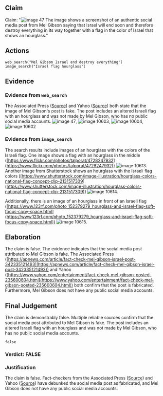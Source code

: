 ## Claim
Claim: "![image 47](media/76.jpg) The image shows a screenshot of an authentic social media post from Mel Gibson saying that Israel will end soon and therefore destroy everything in its way together with a flag in the color of Israel that shows an hourglass."

## Actions
```
web_search("Mel Gibson Israel end destroy everything")
image_search("Israel flag hourglass")
```

## Evidence
### Evidence from `web_search`
The Associated Press ([Source](https://apnews.com/article/fact-check-mel-gibson-israel-post-342335121493)) and Yahoo ([Source](https://www.yahoo.com/entertainment/fact-check-mel-gibson-posted-235600604.html)) both state that the image of Mel Gibson's post is fake. The post includes an altered Israeli flag with an hourglass and was not made by Mel Gibson, who has no public social media accounts. ![image 47](media/76.jpg), ![image 10603](media/2025-08-30_07-23-1756538626-022837.jpg), ![image 10604](media/2025-08-30_07-23-1756538629-838588.jpg), ![image 10602](media/2025-08-30_07-23-1756538625-870825.jpg)


### Evidence from `image_search`
The search results include images of an hourglass with the colors of the Israeli flag. One image shows a flag with an hourglass in the middle ([https://www.flickr.com/photos/talporat/4728247932](https://www.flickr.com/photos/talporat/4728247932)) ![image 10613](media/2025-08-30_07-24-1756538643-549353.jpg). Another image from Shutterstock shows an hourglass with the Israeli flag colors ([https://www.shutterstock.com/image-illustration/hourglass-colors-national-flag-concept-clip-2131517309](https://www.shutterstock.com/image-illustration/hourglass-colors-national-flag-concept-clip-2131517309)) ![image 10614](media/2025-08-30_07-24-1756538643-896845.jpg).

Additionally, there is an image of an hourglass in front of an Israeli flag ([https://www.123rf.com/photo_152379279_hourglass-and-israel-flag-soft-focus-copy-space.html](https://www.123rf.com/photo_152379279_hourglass-and-israel-flag-soft-focus-copy-space.html)) ![image 10615](media/2025-08-30_07-24-1756538644-160829.jpg).


## Elaboration
The claim is false. The evidence indicates that the social media post attributed to Mel Gibson is fake. The Associated Press ([https://apnews.com/article/fact-check-mel-gibson-israel-post-342335121493](https://apnews.com/article/fact-check-mel-gibson-israel-post-342335121493)) and Yahoo ([https://www.yahoo.com/entertainment/fact-check-mel-gibson-posted-235600604.html](https://www.yahoo.com/entertainment/fact-check-mel-gibson-posted-235600604.html)) both confirm that the post is fabricated. Furthermore, Mel Gibson does not have any public social media accounts.


## Final Judgement
The claim is demonstrably false. Multiple reliable sources confirm that the social media post attributed to Mel Gibson is fake. The post includes an altered Israeli flag with an hourglass and was not made by Mel Gibson, who has no public social media accounts.

`false`

### Verdict: FALSE

### Justification
The claim is false. Fact-checkers from the Associated Press ([Source](https://apnews.com/article/fact-check-mel-gibson-israel-post-342335121493)) and Yahoo ([Source](https://www.yahoo.com/entertainment/fact-check-mel-gibson-posted-235600604.html)) have debunked the social media post as fabricated, and Mel Gibson does not have any public social media accounts.
